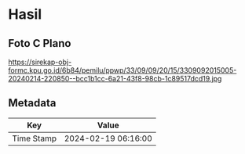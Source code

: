 # Hasil

## Foto C Plano

https://sirekap-obj-formc.kpu.go.id/6b84/pemilu/ppwp/33/09/09/20/15/3309092015005-20240214-220850--bcc1b1cc-6a21-43f8-98cb-1c89517dcd19.jpg


## Metadata

| Key        | Value               |
| ---------- | ------------------- |
| Time Stamp | 2024-02-19 06:16:00 |



